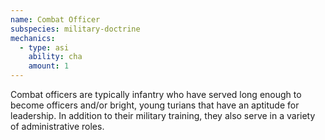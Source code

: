 ```yaml
---
name: Combat Officer
subspecies: military-doctrine
mechanics:
  - type: asi
    ability: cha
    amount: 1
---
```

Combat officers are typically infantry who have served long enough to become officers and/or bright, young turians
that have an aptitude for leadership. In addition to their military training, they also serve in a variety of
administrative roles.
